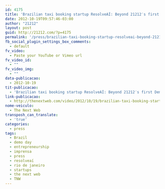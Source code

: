 ```yaml
---
id: 4175
title: 'Brazilian taxi booking startup ResolveAÍ: Beyond 21212′s first Demo Day'
date: 2012-10-19T09:57:46-03:00
author: "21212"
layout: post
guid: http://21212.com/?p=4175
permalink: '/press/brazilian-taxi-booking-startup-resolveai-beyond-21212%e2%80%b2s-first-demo-day/'
fb_social_plugin_settings_box_comments:
  - default
fv_video:
  - Paste your YouTube or Vimeo url
fv_video_id:
  - ""
fv_video_img:
  - ""
data-publicacao:
  - 2012-10-19
tit-publicacao:
  - 'Brazilian taxi booking startup ResolveAÍ: Beyond 21212′s first Demo Day'
link-publicacao:
  - http://thenextweb.com/video/2012/10/19/brazilian-taxi-booking-startup-resolveai-beyond-21212s-first-demo-day/
nome-veiculo:
  - The Next Web
transposh_can_translate:
  - 'true'
categories:
  - press
tags:
  - Brazil
  - demo day
  - entrepreneurship
  - imprensa
  - press
  - resolveaí
  - rio de janeiro
  - startups
  - the next web
  - TNW
---
```

